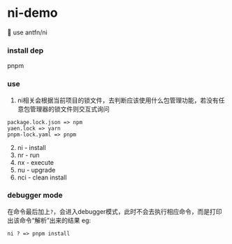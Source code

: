# ni-demo
:art: use antfn/ni

### install dep
pnpm

### use
1. ni相关会根据当前项目的锁文件，去判断应该使用什么包管理功能，若没有任意包管理器的锁文件则交互式询问
```
package.lock.json => npm
yaen.lock => yarn
pnpm-lock.yaml => pnpm
```
2. ni - install
3. nr - run
4. nx - execute
5. nu - upgrade
6. nci - clean install

### debugger mode
在命令最后加上`?`，会进入debugger模式，此时不会去执行相应命令，而是打印出该命令“解析”出来的结果
eg:
```
ni ? => pnpm install
```